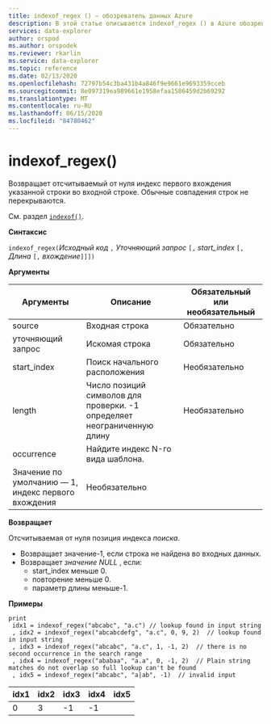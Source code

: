 ```yaml
---
title: indexof_regex () — обозреватель данных Azure
description: В этой статье описывается indexof_regex () в Azure обозреватель данных.
services: data-explorer
author: orspod
ms.author: orspodek
ms.reviewer: rkarlin
ms.service: data-explorer
ms.topic: reference
ms.date: 02/13/2020
ms.openlocfilehash: 72797b54c3ba431b4a846f9e9661e9693359cceb
ms.sourcegitcommit: 8e097319ea989661e1958efaa1586459d2b69292
ms.translationtype: MT
ms.contentlocale: ru-RU
ms.lasthandoff: 06/15/2020
ms.locfileid: "84780462"
---
```

# <a name="indexof_regex"></a>indexof_regex()

Возвращает отсчитываемый от нуля индекс первого вхождения указанной строки во входной строке. Обычные совпадения строк не перекрываются.

См. раздел [`indexof()`](indexoffunction.md).

**Синтаксис**

`indexof_regex(`*Исходный код* `,` *Уточняющий запрос* `[,` *start_index* `[,` *Длина* `[,` *вхождение*`]]])`

**Аргументы**

|Аргументы     | Описание                                     |Обязательный или необязательный|
|--------------|-------------------------------------------------|--------------------|
|source        | Входная строка                                    |Обязательно            |
|уточняющий запрос        | Искомая строка                                  |Обязательно            |
|start_index   | Поиск начального расположения                           |Необязательно            |
|length        | Число позиций символов для проверки. -1 определяет неограниченную длину |Необязательно            |
|occurrence    | Найдите индекс N-го вида шаблона. 
                 Значение по умолчанию — 1, индекс первого вхождения |Необязательно            |

**Возвращает**

Отсчитываемая от нуля позиция индекса *поиска*.

* Возвращает значение-1, если строка не найдена во входных данных.
* Возвращает *значение NULL* , если:
     * start_index меньше 0.
     * повторение меньше 0.
     * параметр длины меньше-1.


**Примеры**

```kusto
print
 idx1 = indexof_regex("abcabc", "a.c") // lookup found in input string
 , idx2 = indexof_regex("abcabcdefg", "a.c", 0, 9, 2)  // lookup found in input string
 , idx3 = indexof_regex("abcabc", "a.c", 1, -1, 2)  // there is no second occurrence in the search range
 , idx4 = indexof_regex("ababaa", "a.a", 0, -1, 2)  // Plain string matches do not overlap so full lookup can't be found
 , idx5 = indexof_regex("abcabc", "a|ab", -1)  // invalid input
```

|idx1|idx2|idx3|idx4|idx5|
|----|----|----|----|----|
|0   |3   |-1  |-1  |    |

